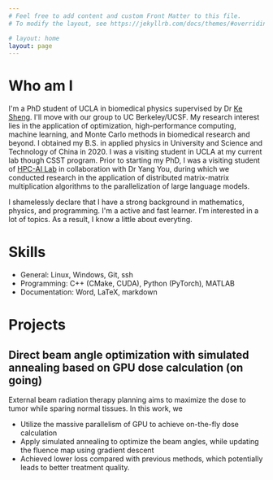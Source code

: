 ```yaml
---
# Feel free to add content and custom Front Matter to this file.
# To modify the layout, see https://jekyllrb.com/docs/themes/#overriding-theme-defaults

# layout: home
layout: page
---
```

# Who am I
I'm a PhD student of UCLA in biomedical physics supervised by Dr [Ke Sheng]. I'll move with our group to UC Berkeley/UCSF. My research interest lies in the application of optimization, high-performance computing, machine learning, and Monte Carlo methods in biomedical research and beyond. I obtained my B.S. in applied physics in University and Science and Technology of China in 2020. I was a visiting student in UCLA at my current lab though CSST program. Prior to starting my PhD, I was a visiting student of [HPC-AI Lab] in collaboration with Dr Yang You, during which we conducted research in the application of distributed matrix-matrix multiplication algorithms to the parallelization of large language models.

I shamelessly declare that I have a strong background in mathematics, physics, and programming. I'm a active and fast learner. I'm interested in a lot of topics. As a result, I know a little about everyting.

# Skills
* General: Linux, Windows, Git, ssh
* Programming: C++ (CMake, CUDA), Python (PyTorch), MATLAB
* Documentation: Word, LaTeX, markdown

# Projects
## Direct beam angle optimization with simulated annealing based on GPU dose calculation (on going)

External beam radiation therapy planning aims to maximize the dose to tumor while sparing normal tissues. In this work, we
* Utilize the massive parallelism of GPU to achieve on-the-fly dose calculation
* Apply simulated annealing to optimize the beam angles, while updating the fluence map using gradient descent
* Achieved lower loss compared with previous methods, which potentially leads to better treatment quality.

[Ke Sheng]: https://shenglab.dgsom.ucla.edu/pages/
[HPC-AI Lab]: https://ai.comp.nus.edu.sg/